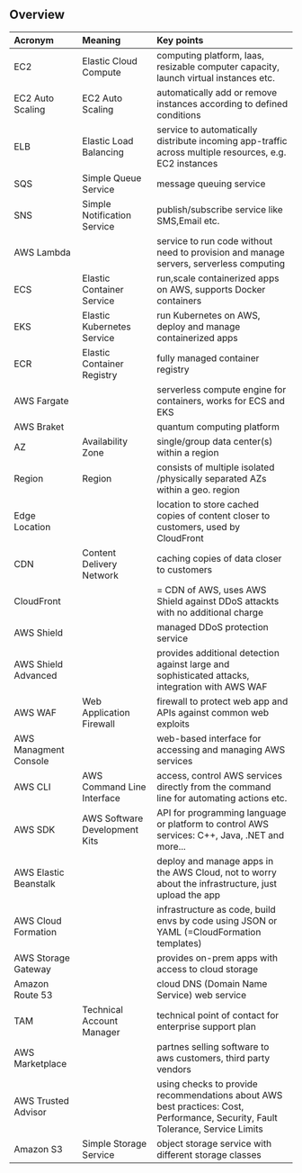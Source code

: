 ## Overview
| Acronym 	 | Meaning               			| Key points              |
|:-----------|:---------------------------------|:----------------------------|
| EC2		 | Elastic Cloud Compute			| computing platform, Iaas, resizable computer capacity, launch virtual instances etc. |
| EC2 Auto Scaling | EC2 Auto Scaling | automatically add or remove instances according to defined conditions |
| ELB | Elastic Load Balancing | service to automatically distribute incoming app-traffic across multiple resources, e.g. EC2 instances |
| SQS | Simple Queue Service | message queuing service |
| SNS | Simple Notification Service | publish/subscribe service like SMS,Email etc. |
| AWS Lambda |  | service to run code without need to provision and manage servers, serverless computing |
| ECS | Elastic Container Service | run,scale containerized apps on AWS, supports Docker containers |
| EKS | Elastic Kubernetes Service | run Kubernetes on AWS, deploy and manage containerized apps |
| ECR | Elastic Container Registry |fully managed container registry|
| AWS Fargate |  | serverless compute engine for containers, works for ECS and EKS |
| AWS Braket |  | quantum computing platform |
| AZ | Availability Zone | single/group data center(s) within a region |
| Region | Region | consists of multiple isolated /physically separated AZs within a geo. region |
| Edge Location |  | location to store cached copies of content closer to customers, used by CloudFront |
| CDN | Content Delivery Network | caching copies of data closer to customers |
| CloudFront |  | = CDN of AWS, uses AWS Shield against DDoS attackts with no additional charge |
| AWS Shield || managed DDoS protection service |
| AWS Shield Advanced ||provides additional detection against large and sophisticated attacks, integration with AWS WAF|
| AWS WAF | Web Application Firewall |firewall to protect web app and APIs against common web exploits| 
| AWS Managment Console || web-based interface for accessing and managing AWS services |
| AWS CLI | AWS Command Line Interface | access, control AWS services directly from the command line for automating actions etc.|
| AWS SDK | AWS Software Development Kits | API for programming language or platform to control AWS services: C++, Java, .NET and more...  |
| AWS Elastic Beanstalk ||deploy and manage apps in the AWS Cloud, not to worry about the infrastructure, just upload the app|
| AWS Cloud Formation ||infrastructure as code, build envs by code using JSON or YAML (=CloudFormation templates)|
| AWS Storage Gateway | | provides on-prem apps with access to cloud storage |
| Amazon Route 53 ||cloud DNS (Domain Name Service) web service|
| TAM | Technical Account Manager | technical point of contact for enterprise support plan |
| AWS Marketplace ||partnes selling software to aws customers, third party vendors |
| AWS Trusted Advisor ||using checks to provide recommendations about AWS best practices: Cost, Performance, Security, Fault Tolerance, Service Limits |
| Amazon S3 |Simple Storage Service  |object storage service with different storage classes|
